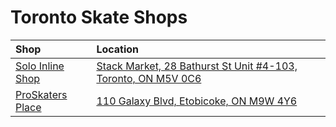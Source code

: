 # Toronto Skate Shops

| Shop                                                                                  | Location                                                                                                                              |
| :------------------------------------------------------------------------------------ | :------------------------------------------------------------------------------------------------------------------------------------ |
| <a href="https://solo-inline.com/en/pages/faq" target="_blank">Solo Inline Shop</a>   | <a href="https://maps.app.goo.gl/ZTKq8MfNPmzEh6QR9" target="_blank">Stack Market, 28 Bathurst St Unit #4-103, Toronto, ON M5V 0C6</a> |
| <a href="https://proskatersplace.com/contact-us" target="_blank">ProSkaters Place</a> | <a href="https://maps.app.goo.gl/idf12gvMvkktETEv9" target="_blank">110 Galaxy Blvd, Etobicoke, ON M9W 4Y6</a>                        |
